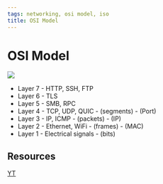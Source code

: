 ```yaml
---
tags: networking, osi model, iso
title: OSI Model
---
```


# OSI Model

![](https://i.imgur.com/NNcLwn7.png)

- Layer 7 - HTTP, SSH, FTP
- Layer 6 - TLS
- Layer 5 - SMB, RPC
- Layer 4 - TCP, UDP, QUIC - (segments) - (Port)
- Layer 3 - IP, ICMP - (packets) - (IP)
- Layer 2 - Ethernet, WiFi - (frames) - (MAC)
- Layer 1 - Electrical signals - (bits)

## Resources

[YT](https://www.youtube.com/watch?v=7IS7gigunyI)